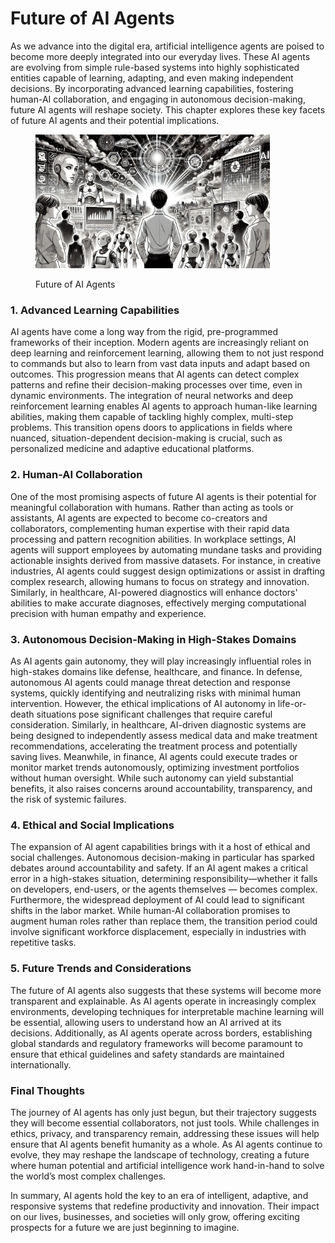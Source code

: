 # Future of AI Agents

As we advance into the digital era, artificial intelligence agents are poised to become more deeply integrated into our everyday lives. These AI agents are evolving from simple rule-based systems into highly sophisticated entities capable of learning, adapting, and even making independent decisions. By incorporating advanced learning capabilities, fostering human-AI collaboration, and engaging in autonomous decision-making, future AI agents will reshape society. This chapter explores these key facets of future AI agents and their potential implications.

<div align="left">

<figure><img src="../../.gitbook/assets/image (2).png" alt="" width="375"><figcaption><p>Future of AI Agents</p></figcaption></figure>

</div>

### 1. Advanced Learning Capabilities

AI agents have come a long way from the rigid, pre-programmed frameworks of their inception. Modern agents are increasingly reliant on deep learning and reinforcement learning, allowing them to not just respond to commands but also to learn from vast data inputs and adapt based on outcomes. This progression means that AI agents can detect complex patterns and refine their decision-making processes over time, even in dynamic environments. The integration of neural networks and deep reinforcement learning enables AI agents to approach human-like learning abilities, making them capable of tackling highly complex, multi-step problems. This transition opens doors to applications in fields where nuanced, situation-dependent decision-making is crucial, such as personalized medicine and adaptive educational platforms.

### 2. Human-AI Collaboration

One of the most promising aspects of future AI agents is their potential for meaningful collaboration with humans. Rather than acting as tools or assistants, AI agents are expected to become co-creators and collaborators, complementing human expertise with their rapid data processing and pattern recognition abilities. In workplace settings, AI agents will support employees by automating mundane tasks and providing actionable insights derived from massive datasets. For instance, in creative industries, AI agents could suggest design optimizations or assist in drafting complex research, allowing humans to focus on strategy and innovation. Similarly, in healthcare, AI-powered diagnostics will enhance doctors' abilities to make accurate diagnoses, effectively merging computational precision with human empathy and experience.

### 3. Autonomous Decision-Making in High-Stakes Domains

As AI agents gain autonomy, they will play increasingly influential roles in high-stakes domains like defense, healthcare, and finance. In defense, autonomous AI agents could manage threat detection and response systems, quickly identifying and neutralizing risks with minimal human intervention. However, the ethical implications of AI autonomy in life-or-death situations pose significant challenges that require careful consideration. Similarly, in healthcare, AI-driven diagnostic systems are being designed to independently assess medical data and make treatment recommendations, accelerating the treatment process and potentially saving lives. Meanwhile, in finance, AI agents could execute trades or monitor market trends autonomously, optimizing investment portfolios without human oversight. While such autonomy can yield substantial benefits, it also raises concerns around accountability, transparency, and the risk of systemic failures.

### 4. Ethical and Social Implications

The expansion of AI agent capabilities brings with it a host of ethical and social challenges. Autonomous decision-making in particular has sparked debates around accountability and safety. If an AI agent makes a critical error in a high-stakes situation, determining responsibility—whether it falls on developers, end-users, or the agents themselves — becomes complex. Furthermore, the widespread deployment of AI could lead to significant shifts in the labor market. While human-AI collaboration promises to augment human roles rather than replace them, the transition period could involve significant workforce displacement, especially in industries with repetitive tasks.

### 5. Future Trends and Considerations

The future of AI agents also suggests that these systems will become more transparent and explainable. As AI agents operate in increasingly complex environments, developing techniques for interpretable machine learning will be essential, allowing users to understand how an AI arrived at its decisions. Additionally, as AI agents operate across borders, establishing global standards and regulatory frameworks will become paramount to ensure that ethical guidelines and safety standards are maintained internationally.

### Final Thoughts

The journey of AI agents has only just begun, but their trajectory suggests they will become essential collaborators, not just tools. While challenges in ethics, privacy, and transparency remain, addressing these issues will help ensure that AI agents benefit humanity as a whole. As AI agents continue to evolve, they may reshape the landscape of technology, creating a future where human potential and artificial intelligence work hand-in-hand to solve the world’s most complex challenges.

In summary, AI agents hold the key to an era of intelligent, adaptive, and responsive systems that redefine productivity and innovation. Their impact on our lives, businesses, and societies will only grow, offering exciting prospects for a future we are just beginning to imagine.

